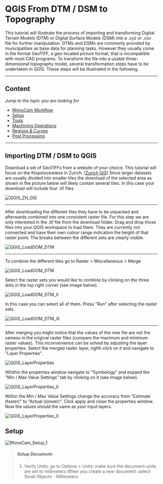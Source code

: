 # QGIS From DTM / DSM to Topography

This tutorial will illustrate the process of importing and transforming Digital Terrain Models (DTM) or Digital Surface Models (DSM) into a .xyz or .csv file for further manipulation.
DTMs and DSMs are commonly provided by municipalities as base data for planning tasks. However they usually come in the format GeoTIFF, a geo-located picture format, that is incompatible with most CAD programs. To transform the file into a usable three-dimensional topography model, several transformation steps have to be undertaken in QGIS. These steps will be illustrated in the following. 

---

## Content
*Jump to the topic you are looking for*

- [RhinoCam Workflow](#rhinoCam-workflow)
- [Setup](#setup)
- [Tools](#tools)
- [Machining Operations](#machining-operations)
- [Regions & Curves](#regions-and-curves)
- [Post Processing](#post-processing)

---

## Importing DTM / DSM to QGIS  

Download a set of GeoTIFFs from a website of your choice. This tutorial will focus on the Klopstockwiese in Zurich. ([Zurich GIS](https://maps.zh.ch/))
Since larger datasets are usually divided into smaller tiles the download of the selected area as shown in the picture below will likely contain several tiles. In this case your download will include four .tif files.


![QGIS_ZH_GIS](/doc/QGIS_ZH_GIS.jpg)

---

After downloading the different tiles they have to be unpacked and afterwards combined into one consistent raster file. For this step we are only interested in the .tif file from the download folder. Drag and drop those files into your QGIS workspace to load them. They are currently not connected and have their own colour range indication the height of that raster point. The breaks between the different sets are clearly visible.

![QGIS_LoadDOM_DTM](/doc/QGIS_LoadDOM_DTM.jpg)

---

To combine the different tiles go to Raster > Miscellaneous > Merge

![QGIS_LoadDOM_DTM](/doc/QGIS_CombineDOM_DTM.jpg)

Select the raster sets you would like to combine by clicking on the three dots in the top right corner (see image below). 

![QGIS_LoadDOM_DTM_II](/doc/QGIS_CombineIIDOM_DTM.jpg)

In this case you can select all of them. Press "Run" after selecting the raster sets.

![QGIS_LoadDOM_DTM_III](/doc/QGIS_CombineIIIDOM_DTM.jpg)

---

After merging you might notice that the values of the new file are not the sameas in the original raster files (compare the maximum and minimum raster values). This inconvenience can be solved by adjusting the layer properties. Select the merged raster layer, rightl-click on it and navigate to "Layer Properties".

![QGIS_LayerProperties](/doc/QGIS_LayerProperties.jpg)

Whithin the properties window navigate to "Symbology" and expand the "Min / Max Value Settings" tab by clicking on it (see image below).

![QGIS_LayerProperties_II](/doc/QGIS_LayerPropertiesII.jpg)

Within the Min / Max Value Settings change the accuracy from "Estimate (faster)" to "Actual (slower)". Click apply and close the properties window. Now the values should the same as your input layers.

![QGIS_LayerProperties_II](/doc/QGIS_LayerPropertiesIII.jpg)

## Setup

![RhinoCam_Setup_1](/doc/RhinoCam_Setup_1.png)

>##### Setup Document:
>1. Verify Units: go to Options > Units: make sure the document-units are set to millimeters When you create a new document: select Small Objects - Millimeters

